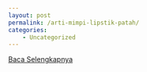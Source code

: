 ```yaml
---
layout: post
permalink: /arti-mimpi-lipstik-patah/
categories:
    - Uncategorized
---
```


[Baca Selengkapnya](/06)